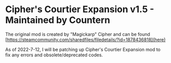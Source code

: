 # Cipher's Courtier Expansion v1.5 - Maintained by Countern
The original mod is created by "Magickarp" Cipher and can be found [https://steamcommunity.com/sharedfiles/filedetails/?id=1878436818](here)

As of 2022-7-12, I will be patching up Cipher's Courtier Expansion mod to fix any errors and obsolete/deprecated codes.